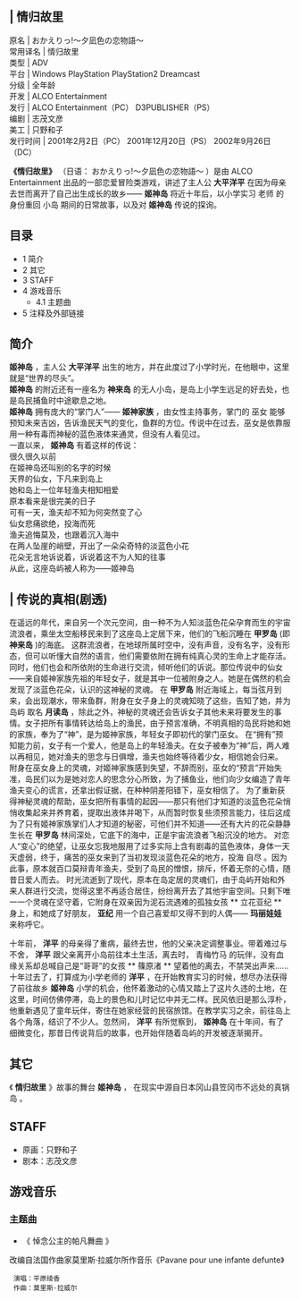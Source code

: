 |  情归故里  
---  
原名  |  おかえりっ!〜夕凪色の恋物語〜   
常用译名  |  情归故里   
类型  |  ADV   
平台  |  Windows  PlayStation  PlayStation2  Dreamcast   
分级  |  全年龄   
开发  |  ALCO Entertainment   
发行  |  ALCO Entertainment（PC）  D3PUBLISHER（PS）   
编剧  |  志茂文彦   
美工  |  只野和子   
发行时间  |  2001年2月2日（PC）  2001年12月20日（PS）  2002年9月26日（DC）   
  
**《情归故里》** （日语：  おかえりっ!〜夕凪色の恋物語〜  ）是由  ALCO Entertainment  出品的一部恋爱冒险类游戏，讲述了主人公
**大平洋平** 在因为母亲去世而离开了自己出生成长的故乡—— **姬神岛** 将近十年后，以小学实习  老师  的身份重回  小岛
期间的日常故事，以及对 **姬神岛** 传说的探询。

##  目录

  * 1  简介 
  * 2  其它 
  * 3  STAFF 
  * 4  游戏音乐 
    * 4.1  主题曲 
  * 5  注释及外部链接 

##  简介

**姬神岛** ，主人公 **大平洋平** 出生的地方，并在此度过了小学时光，在他眼中，这里就是“世界的尽头”。  
**姬神岛** 的附近还有一座名为 **神来岛** 的无人小岛，是岛上小学生远足的好去处，也是岛民捕鱼时中途歇息之地。  
**姬神岛** 拥有庞大的“掌门人”—— **姬神家族** ，由女性主持事务，掌门的  巫女
能够预知未来吉凶，告诉渔民天气的变化，鱼群的方位。传说中在过去，巫女是依靠服用一种有毒而神秘的蓝色液体来通灵，但没有人看见过。  
一直以来， **姬神岛** 有着这样的传说：  
很久很久以前  
在姬神岛还叫别的名字的时候  
天界的仙女，下凡来到岛上  
她和岛上一位年轻渔夫相知相爱  
原本看来是很完美的日子  
可有一天，渔夫却不知为何突然变了心  
仙女悲痛欲绝，投海而死  
渔夫追悔莫及，也跟着沉入海中  
在两人坠崖的峭壁，开出了一朵朵奇特的淡蓝色小花  
花朵无言地诉说着，诉说着这不为人知的往事  
从此，这座岛屿被人称为——姬神岛  

|  传说的真相(剧透)  
---  
在遥远的年代，来自另一个次元空间，由一种不为人知淡蓝色花朵孕育而生的宇宙流浪者，乘坐太空船移民来到了这座岛上定居下来，他们的飞船沉睡在 **甲罗岛** (即
**神来岛** )的海底。
这群流浪者，在地球所属时空中，没有声音，没有名字，没有形态，但可以听懂大自然的语言，他们需要依附在拥有纯真心灵的生命上才能存活。同时，他们也会和所依附的生命进行交流，倾听他们的诉说。那位传说中的仙女——来自姬神家族先祖的年轻女子，就是其中一位被附身之人。她是在偶然的机会发现了淡蓝色花朵，认识的这神秘的灵魂。
在 **甲罗岛** 附近海域上，每当弦月到来，会出现潮水，带来鱼群，附身在女子身上的灵魂知晓了这些，告知了她，并为  岛屿  取名 **月读岛**
，除此之外，神秘的灵魂还会告诉女子其他未来将要发生的事情。女子把所有事情转达给岛上的渔民，由于预言准确，不明真相的岛民将她和她的家族，奉为了“神”，是为姬神家族，年轻女子即初代的掌门巫女。
在“拥有”预知能力前，女子有一个爱人，他是岛上的年轻渔夫。在女子被奉为“神”后，两人难以再相见，她对渔夫的思念与日俱增，渔夫也始终等待着少女，相信她会归来。
附身在巫女身上的灵魂，对姬神家族感到失望，不辞而别，巫女的“预言”开始失准，岛民们以为是她对恋人的思念分心所致，为了捕鱼业，他们向少女编造了青年渔夫变心的谎言，还拿出假证据，在种种阴差阳错下，巫女相信了。
为了重新获得神秘灵魂的帮助，巫女把所有事情的起因——那只有他们才知道的淡蓝色花朵悄悄收集起来并养育着，提取出液体并喝下，从而暂时恢复些须预言能力，往后这成为了只有姬神家族掌们人才知道的秘密，可他们并不知道——还有大片的花朵静静生长在
**甲罗岛** 林间深处，它底下的海中，正是宇宙流浪者飞船沉没的地方。
对恋人“变心”的绝望，让巫女忘我地服用了过多实际上含有剧毒的蓝色液体，身体一天天虚弱，终于，痛苦的巫女来到了当初发现淡蓝色花朵的地方，投海  自尽
。因为此事，原本就百口莫辩青年渔夫，受到了岛民的憎恨，排斥，怀着无奈的心情，随昔日爱人而去。
时光流逝到了现代，原本在岛定居的灵魂们，由于岛屿开始和外来人群进行交流，觉得这里不再适合居住，纷纷离开去了其他宇宙空间。只剩下唯一一个灵魂在坚守着，它附身在双亲因为泥石流遇难的孤独女孩
** 立花亚纪  ** 身上，和她成了好朋友， **亚纪** 用一个自己喜爱却又得不到的人偶—— **玛丽娃娃** 来称呼它。 </br>  
  

十年前， **洋平** 的母亲得了重病，最终去世，他的父亲决定调整事业。带着难过与不舍， **洋平** 跟父亲离开小岛前往本土生活，离去时，  青梅竹马
的玩伴，没有血缘关系却总喊自己是“哥哥”的女孩 ** 篠原渚  ** 望着他的离去，不禁哭出声来……  
十年过去了，打算成为小学老师的 **洋平** ，在开始教育实习的时候，想尽办法获得了前往故乡 **姬神岛**
小学的机会，他怀着激动的心情又踏上了这片久违的土地，在这里，时间仿佛停滞，岛上的景色和儿时记忆中并无二样。民风依旧是那么淳朴，他重新遇见了童年玩伴，寄住在她家经营的民宿旅馆。在教学实习之余，前往岛上各个角落，结识了不少人。忽然间，
**洋平** 有所觉察到， **姬神岛** 在十年间，有了细微变化，那昔日传说背后的故事，也开始伴随着岛屿的开发被逐渐揭开。

##  其它

《 **情归故里** 》故事的舞台 **姬神岛** ，  在现实中源自日本冈山县笠冈市不远处的真锅岛  。

##  STAFF

  * 原画：只野和子 
  * 剧本：志茂文彦 

##  游戏音乐

###  主题曲

  * 《  悼念公主的帕凡舞曲  》 

改编自法国作曲家莫里斯·拉威尔所作音乐《Pavane pour une infante defunte》

     演唱：平原绫香 
     作曲：莫里斯·拉威尔 

  